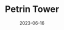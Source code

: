 ---
title: "Petrin Tower"
excerpt: "Little eiffel...?"
date: 2023-06-16
header:
  overlay_image: /prague/petrin-river-view-3v1.jpg
---